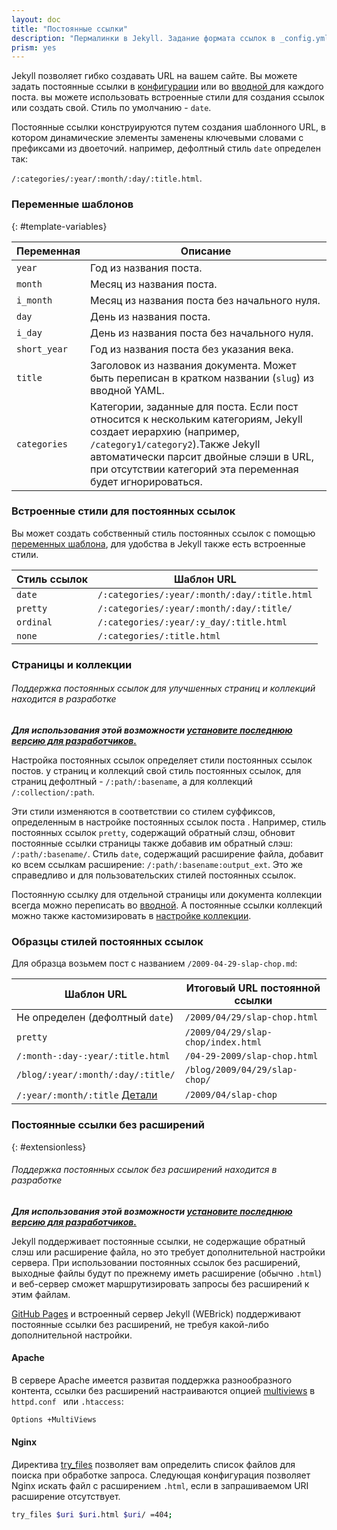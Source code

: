 ```yaml
---
layout: doc
title: "Постоянные ссылки"
description: "Пермалинки в Jekyll. Задание формата ссылок в _config.yml. Образцы стилей постоянных ссылок."
prism: yes
---
```

Jekyll позволяет гибко создавать URL на вашем сайте. Вы можете задать  постоянные ссылки в [конфигурации](/documentation/06_configuration.html) или во [вводной ](/documentation/07_frontmatter.html)для каждого поста. вы можете использовать встроенные стили для создания ссылок или создать свой. Стиль по умолчанию - `date`.

Постоянные ссылки конструируются путем создания шаблонного URL, в котором динамические элементы заменены ключевыми словами с префиксами из двоеточий. например, дефолтный стиль `date` определен так:

`/:categories/:year/:month/:day/:title.html`.


### Переменные шаблонов
{: #template-variables}

Переменная |Описание
-----------|--------
`year` | Год из названия поста.
`month` | Месяц из названия поста.
`i_month` | Месяц из названия поста без начального нуля.
`day` | День из названия поста.
`i_day` | День из названия поста без начального нуля.
`short_year` | Год из названия поста без указания века.
`title` | Заголовок из названия документа. Может быть переписан в кратком названии (`slug`) из вводной YAML.
`categories` | Категории, заданные для поста. Если пост относится к нескольким категориям, Jekyll создает иерархию (например, `/category1/category2`).Также  Jekyll автоматически парсит двойные слэши в URL, при отсутствии категорий эта переменная будет игнорироваться.

### Встроенные стили для постоянных ссылок

Вы может создать собственный стиль постоянных ссылок с помощью [переменных шаблона](/documentation/18_permalinks.html#template-variables), для удобства в Jekyll также есть встроенные стили.

Стиль ссылок | Шаблон URL
-------------|-----------
`date` | `/:categories/:year/:month/:day/:title.html`
`pretty` | `/:categories/:year/:month/:day/:title/`
`ordinal` | `/:categories/:year/:y_day/:title.html`
`none` | `/:categories/:title.html`

### Страницы и коллекции

###### Поддержка постоянных ссылок для улучшенных страниц и коллекций находится в разработке
***Для использования этой возможности [установите последнюю версию для разработчиков.](/documentation/03_installation.html#pre-releases)***

Настройка постоянных ссылок определяет стили постоянных ссылок постов. у страниц и коллекций свой стиль постоянных ссылок, для страниц дефолтный - `/:path/:basename`, а для коллекций `/:collection/:path`.

Эти стили изменяются в соответствии со стилем суффиксов, определенным в настройке постоянных ссылок поста . Например, стиль постоянных ссылок `pretty`, содержащий обратный слэш, обновит постоянные ссылки страницы также добавив им обратный слэш: `/:path/:basename/`. Стиль `date`, содержащий расширение файла, добавит ко всем ссылкам расширение: `/:path/:basename:output_ext`. Это же справедливо и для пользовательских стилей постоянных ссылок.

Постоянную ссылку для отдельной страницы или документа коллекции всегда можно переписать во [вводной](/documentation/07_frontmatter.html). А постоянные ссылки коллекций можно также кастомизировать в [настройке коллекции](/documentation/13_collections.html).

### Образцы стилей постоянных ссылок

Для образца возьмем пост с названием `/2009-04-29-slap-chop.md`:

Шаблон URL |Итоговый URL постоянной ссылки
-----------|------------------------------
Не определен (дефолтный `date`) | `/2009/04/29/slap-chop.html`
`pretty`| `/2009/04/29/slap-chop/index.html`
`/:month-:day-:year/:title.html` | `/04-29-2009/slap-chop.html`
`/blog/:year/:month/:day/:title/` | `/blog/2009/04/29/slap-chop/`
`/:year/:month/:title`  [Детали](/documentation/18_permalinks.html#extensionless)|`/2009/04/slap-chop`

### Постоянные ссылки без расширений
{: #extensionless}

###### Поддержка постоянных ссылок без расширений находится в разработке
***Для использования этой возможности [установите последнюю версию для разработчиков.](/documentation/03_installation.html#pre-releases)***

Jekyll поддерживает постоянные ссылки, не содержащие обратный слэш или расширение файла, но это требует дополнительной настройки сервера. При использовании постоянных ссылок без расширений, выходные файлы будут по прежнему иметь расширение (обычно `.html`) и веб-сервер сможет маршрутизировать запросы без расширений к этим файлам.

[GitHub Pages](/documentation/22_github_pages.html) и встроенный сервер Jekyll (WEBrick) поддерживают постоянные ссылки без расширений, не требуя какой-либо дополнительной настройки.

#### Apache

В сервере Apache имеется развитая поддержка разнообразного контента, ссылки без расширений настраиваются опцией [multiviews](https://httpd.apache.org/docs/current/content-negotiation.html#multiviews) в `httpd.conf ` или `.htaccess`:

```bash
Options +MultiViews
```

#### Nginx

Директива [try_files](http://nginx.org/en/docs/http/ngx_http_core_module.html#try_files) позволяет вам определить список файлов для поиска при обработке запроса. Следующая конфигурация позволяет Nginx искать файл с расширением `.html`, если в запрашиваемом  URI  расширение отсутствует.

```bash
try_files $uri $uri.html $uri/ =404;
```
